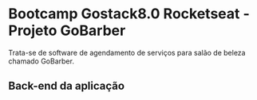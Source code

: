 # Bootcamp Gostack8.0 Rocketseat - Projeto GoBarber

Trata-se de software de agendamento de serviços para salão de beleza chamado GoBarber.

## Back-end da aplicação
